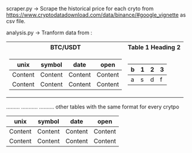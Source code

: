 scraper.py -> Scrape the historical price for each cryto from https://www.cryptodatadownload.com/data/binance/#google_vignette as csv file.


analysis.py -> Tranform data from :

    
 <table>
<tr><th> BTC/USDT </th><th>Table 1 Heading 2</th></tr>
<tr><td>

unix     | symbol | date  | open  |        
-------  | -------|------ |------ |    
Content  | Content|Content|Content|
Content  | Content|Content|Content|      
    
</td><td>

|b|1|2|3| 
|--|--|--|--|
|a|s|d|f|

</td></tr> </table>    

.........        ...........     ..........  other tables with the same format for every crytpo




unix     | symbol | date  | open  |        
-------  | -------|------ |------ |    
Content  | Content|Content|Content|
Content  | Content|Content|Content|

